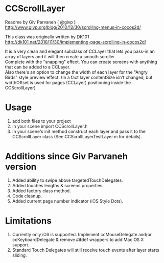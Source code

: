 
CCScrollLayer
=============

Readme by Giv Parvaneh ( @givp )   
http://www.givp.org/blog/2010/12/30/scrolling-menus-in-cocos2d/

This class was originally written by DK101   
http://dk101.net/2010/11/30/implementing-page-scrolling-in-cocos2d/

It is a very clean and elegant subclass of CCLayer that lets you pass-in an array of layers and it will then create a smooth scroller.   
Complete with the "snapping" effect. You can create screens with anything that can be added to a CCLayer.   
Also there's an option to change the width of each layer for the "Angry Birds" style preview effect.
(In a fact layer contentSize isn't changed, but widthOffset is used for pages (CCLayer) positioning inside the CCScrollLayer)

Usage
=============

1. add both files to your project
2. in your scene import CCScrollLayer.h
3. in your scene's init method construct each layer and pass it to the CCScrollLayer class (See CCScrollLayerTestLayer.m for details).

Additions since Giv Parvaneh version
=====================================

1. Added ability to swipe above targetedTouchDelegates.
2. Added touches lengths & screens properties.
3. Added factory class method.
4. Code cleanup.
5. Added current page number indicator (iOS Style Dots).
 
Limitations
=============

1. Currently only iOS is supported. Implement ccMouseDelegate and/or ccKeyboardDelegate & remove #ifdef wrappers to add Mac OS X support.
2. Standard Touch Delegates will still receive touch events after layer starts sliding.
